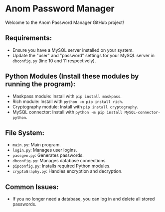# Anom Password Manager

Welcome to the Anom Password Manager GitHub project!

## Requirements:

- Ensure you have a MySQL server installed on your system.
- Update the "user" and "password" settings for your MySQL server in `dbconfig.py` (line 10 and 11 respectively).

## Python Modules (Install these modules by running the program):

- Maskpass module: Install with `pip install maskpass`.
- Rich module: Install with `python -m pip install rich`.
- Cryptography module: Install with `pip install cryptography`.
- MySQL connector: Install with `python -m pip install MySQL-connector-python`.

## File System:

- `main.py`: Main program.
- `login.py`: Manages user logins.
- `passgen.py`: Generates passwords.
- `dbconfig.py`: Manages database connections.
- `pipconfig.py`: Installs required Python modules.
- `cryptoGraphy.py`: Handles encryption and decryption.

## Common Issues:

- If you no longer need a database, you can log in and delete all stored passwords.


